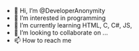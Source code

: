 - 👋 Hi, I’m @DeveloperAnonymity
- 👀 I’m interested in programming
- 🌱 I’m currently learning HTML, C, C#, JS, 
- 💞️ I’m looking to collaborate on ...
- 📫 How to reach me 

<!---
DeveloperAnonymity/DeveloperAnonymity is a ✨ special ✨ repository because its `README.md` (this file) appears on your GitHub profile.
You can click the Preview link to take a look at your changes.
--->
